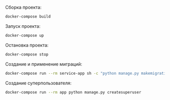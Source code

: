 Сборка проекта:
```bash
docker-compose build 
```
Запуск проекта:
```bash
docker-compose up
```
Остановка проекта:
```bash
docker-compose stop
```
Создание и применение миграций:
```bash
docker-compose run --rm service-app sh -c "python manage.py makemigrations && python manage.py migrate"
```
Создание суперпользователя:
```bash
docker-compose run --rm app python manage.py createsuperuser
```
